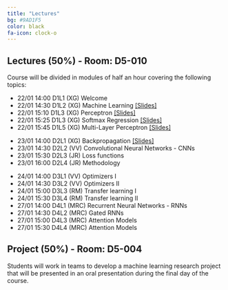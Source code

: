 ```yaml
---
title: "Lectures"
bg: #9AD1F5
color: black
fa-icon: clock-o
---
```


## Lectures (50%) - Room: D5-010 

Course will be divided in modules of half an hour covering the following topics:

* 22/01 14:00 D1L1 (XG) Welcome  
* 22/01 14:30 D1L2 (XG) Machine Learning [[Slides]][idl-2020-d1l2-slides]
* 22/01 15:10 D1L3 (XG) Perceptron [[Slides]][idl-2020-d1l3-slides]
* 22/01 15:25 D1L3 (XG) Softmax Regression [[Slides]][idl-2020-d1l4-slides]
* 22/01 15:45 D1L5 (XG) Multi-Layer Perceptron [[Slides]][idl-2020-d1l5-slides]

[idl-2020-d1l2-slides]: https://github.com/telecombcn-dl/idl-2020/blob/gh-pages/slides/idl_2020_02_ml.pdf
[idl-2020-d1l3-slides]: https://github.com/telecombcn-dl/idl-2020/blob/gh-pages/slides/idl_2020_03_perceptron.pdf
[idl-2020-d1l4-slides]: https://github.com/telecombcn-dl/idl-2020/blob/gh-pages/slides/idl_2020_04_softmax.pdf
[idl-2020-d1l5-slides]: https://github.com/telecombcn-dl/idl-2020/blob/gh-pages/slides/idl_2020_05_mlp.pdf

* 23/01 14:00 D2L1 (XG) Backpropagation [[Slides]][idl-2020-d2l1-slides]
* 23/01 14:30 D2L2 (VV) Convolutional Neural Networks - CNNs 
* 23/01 15:30 D2L3 (JR) Loss functions 
* 23/01 16:00 D2L4 (JR) Methodology 

[idl-2020-d2l1-slides]: https://github.com/telecombcn-dl/idl-2020/blob/gh-pages/slides/idl_2020_06_backprop.pdf

* 24/01 14:00 D3L1 (VV) Optimizers I 
* 24/01 14:30 D3L2 (VV) Optimizers II
* 24/01 15:00 D3L3 (RM) Transfer learning I
* 24/01 15:30 D3L4 (RM) Transfer learning II
* 27/01 14:00 D4L1 (MRC) Recurrent Neural Networks - RNNs
* 27/01 14:30 D4L2 (MRC) Gated RNNs
* 27/01 15:00 D4L3 (MRC) Attention Models 
* 27/01 15:30 D4L4 (MRC) Attention Models 



## Project (50%) - Room: D5-004

Students will work in teams to develop a machine learning research project that will be presented in an oral presentation during the final day of the course. 
